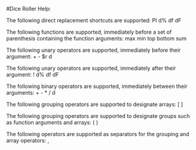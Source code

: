 #Dice Roller Help:

The following direct replacement shortcuts are supported:
PI d% df dF

The following functions are supported, immediately before a set of parenthesis containing the function arguments:
max min top bottom sum

The following unary operators are supported, immediately before their argument:
\+ \- \$r d

The following unary operators are supported, immediately after their argument:
\! d% df dF

The following binary operators are supported, immediately between their arguments:
\+ \- * / d

The following grouping operators are supported to designate arrays:
\[ \]

The following grouping operators are supported to designate groups such as function arguments and arrays:
\( \)

The following operators are supported as separators for the grouping and array operators:
\,